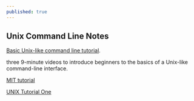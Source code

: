 ```yaml
---
published: true
---
```

## Unix Command Line Notes

 [Basic Unix-like command line tutorial](http://pgbovine.net/command-line-tutorial.htm). 
 
 
 three 9-minute videos to introduce beginners to the basics of a Unix-like command-line interface. 
 
 
 [MIT tutorial](http://web.mit.edu/mprat/Public/web/Terminus/Web/main.html)
 
 
 [UNIX Tutorial One](http://www.ee.surrey.ac.uk/Teaching/Unix/unix1.html)
